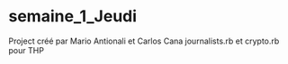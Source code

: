 # semaine_1_Jeudi
Project créé par Mario Antionali et Carlos Cana
journalists.rb et crypto.rb pour THP
